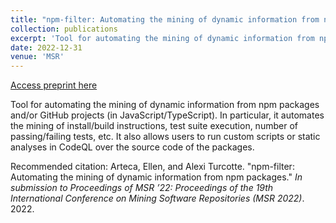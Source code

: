 ```yaml
---
title: "npm-filter: Automating the mining of dynamic information from npm packages"
collection: publications
excerpt: 'Tool for automating the mining of dynamic information from npm packages and/or GitHub projects (in JavaScript/TypeScript)'
date: 2022-12-31
venue: 'MSR'
---
```


<a href='http://emarteca.github.io/files/msr22.pdf'>Access preprint here</a>

Tool for automating the mining of dynamic information from npm packages and/or GitHub projects (in JavaScript/TypeScript).
In particular, it automates the mining of install/build instructions, test suite execution, number of passing/failing tests, etc.
It also allows users to run custom scripts or static analyses in CodeQL over the source code of the packages.

Recommended citation: Arteca, Ellen, and Alexi Turcotte. "npm-filter: Automating the mining of dynamic information from npm packages." <i>In submission to Proceedings of MSR ’22: Proceedings of the 19th International Conference on Mining Software Repositories (MSR 2022)</i>. 2022.